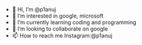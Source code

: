 - 👋 Hi, I’m @p1anuj
- 👀 I’m interested in google, microsoft
- 🌱 I’m currently learning coding and programming
- 💞️ I’m looking to collaborate on google
- 📫 How to reach me Instagram:@p1anuj

<!---
p1anuj/p1anuj is a ✨ special ✨ repository because its `README.md` (this file) appears on your GitHub profile.
You can click the Preview link to take a look at your changes.
--->

